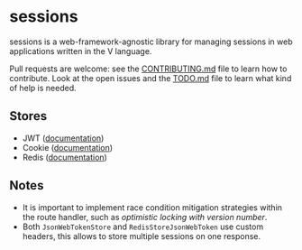 # sessions

sessions is a web-framework-agnostic library for managing sessions in web applications written in the 
V language.

Pull requests are welcome: see the [CONTRIBUTING.md](CONTRIBUTING.md) file to learn how to contribute. 
Look at the open issues and the [TODO.md](TODO.md) file to learn what kind of help is needed.

## Stores

- JWT ([documentation](./src/jwt_store.md))
- Cookie ([documentation](./src/cookie_store.md))
- Redis ([documentation](./src/redis_store.md))

## Notes

- It is important to implement race condition mitigation strategies within the route handler, such as 
  *optimistic locking with version number*.
- Both `JsonWebTokenStore` and `RedisStoreJsonWebToken` use custom headers, this allows to store multiple 
  sessions on one response.